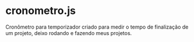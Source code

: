 # cronometro.js
Cronômetro para temporizador criado para medir o tempo de finalização de um projeto, deixo rodando e fazendo meus projetos.
